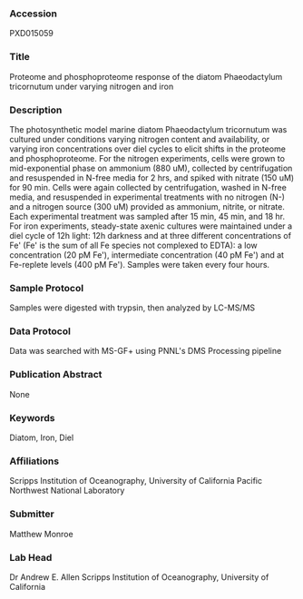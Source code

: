 ### Accession
PXD015059

### Title
Proteome and phosphoproteome response of the diatom Phaeodactylum tricornutum under varying nitrogen and iron

### Description
The photosynthetic model marine diatom Phaeodactylum tricornutum was cultured under conditions varying nitrogen content and availability, or varying iron concentrations over diel cycles to elicit shifts in the proteome and phosphoproteome. For the nitrogen experiments, cells were grown to mid-exponential phase on ammonium (880 uM), collected by centrifugation and resuspended in N-free media for 2 hrs, and spiked with nitrate (150 uM) for 90 min. Cells were again collected by centrifugation, washed in N-free media, and resuspended in experimental treatments with no nitrogen (N-) and a nitrogen source (300 uM) provided as ammonium, nitrite, or nitrate. Each experimental treatment was sampled after 15 min, 45 min, and 18 hr. For iron experiments, steady-state axenic cultures were maintained under a diel cycle of 12h light: 12h darkness and at three different concentrations of Fe' (Fe' is the sum of all Fe species not complexed to EDTA): a low concentration (20 pM Fe'), intermediate concentration (40 pM Fe') and at Fe-replete levels (400 pM Fe'). Samples were taken every four hours.

### Sample Protocol
Samples were digested with trypsin, then analyzed by LC-MS/MS

### Data Protocol
Data was searched with MS-GF+ using PNNL's DMS Processing pipeline

### Publication Abstract
None

### Keywords
Diatom, Iron, Diel

### Affiliations
Scripps Institution of Oceanography, University of California
Pacific Northwest National Laboratory

### Submitter
Matthew Monroe

### Lab Head
Dr Andrew E. Allen
Scripps Institution of Oceanography, University of California


